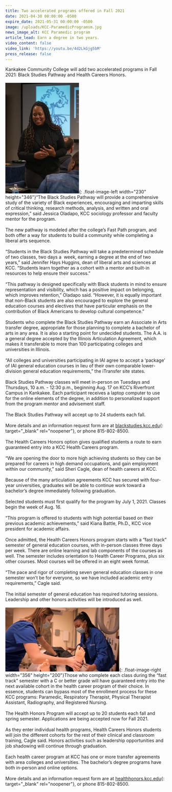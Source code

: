```yaml
---
title: Two accelerated programs offered in Fall 2021
date: 2021-04-30 00:00:00 -0500
expire_date: 2021-05-31 00:00:00 -0500
image: /uploads/KCC-ParamedicProgramsm.jpg
news_image_alt: KCC Paramedic program
article_lead: Earn a degree in two years.
video_content: false
video_link: 'https://youtu.be/4d2LkGjg5bM'
press_release: false
---
```

Kankakee Community College will add two accelerated programs in Fall 2021: Black Studies Pathway and Health Careers Honors.<br><br>![](/uploads/JessicaOladapo2sm.jpg){: .float-image-left width="230" height="346"}“The Black Studies Pathway will provide a comprehensive study of the variety of Black experiences, encouraging and imparting skills of critical thinking, research methods, analysis, and written and oral expression,” said Jessica Oladapo, KCC sociology professor and faculty mentor for the program.<br><br>The new pathway is modeled after the college’s Fast Path program, and both offer a way for students to build a community while completing a liberal arts sequence.<br><br>“Students in the Black Studies Pathway will take a predetermined schedule of two classes, two days a &nbsp;week, earning a degree at the end of two years,” said Jennifer Hays Huggins, dean of liberal arts and sciences at KCC. “Students learn together as a cohort with a mentor and built-in resources to help ensure their success.”<br><br>“This pathway is designed specifically with Black students in mind to ensure representation and visibility, which has a positive impact on belonging, which improves retention,” Oladapo said. “However, it is equally important that non-Black students are also encouraged to explore the general education courses and electives that have particular emphasis on the contribution of Black Americans to develop cultural competence.”<br><br>Students who complete the Black Studies Pathway earn an Associate in Arts transfer degree, appropriate for those planning to complete a bachelor of arts in any area. It is also a starting point for undecided students. The A.A. is a general degree accepted by the Illinois Articulation Agreement, which makes it transferable to more than 100 participating colleges and universities in Illinois.<br><br>“All colleges and universities participating in IAI agree to accept a ‘package’ of IAI general education courses in lieu of their own comparable lower-division general education requirements,” the iTransfer site states.<br><br>Black Studies Pathway classes will meet in-person on Tuesdays and Thursdays, 10 a.m. - 12:30 p.m., beginning Aug. 17 on KCC’s Riverfront Campus in Kankakee. Each participant receives a laptop computer to use for the online elements of the degree, in addition to personalized support from the program mentor and advisement staff.<br><br>The Black Studies Pathway will accept up to 24 students each fall.<br><br>More details and an information request form are at [blackstudies.kcc.edu](https://blackstudies.kcc.edu/){: target="_blank" rel="noopener"}, or phone 815-802-8500.<br><br>The Health Careers Honors option gives qualified students a route to earn guaranteed entry into a KCC Health Careers program.<br><br>“We are opening the door to more high achieving students so they can be prepared for careers in high demand occupations, and gain employment within our community,” said Sheri Cagle, dean of health careers at KCC.&nbsp;<br><br>Because of the many articulation agreements KCC has secured with four-year universities, graduates will be able to continue work toward a bachelor’s degree immediately following graduation.<br><br>Selected students must first qualify for the program by July 1, 2021. Classes begin the week of Aug. 16.<br><br>“This program is offered to students with high potential based on their previous academic achievements,” said Kiana Battle, Ph.D., KCC vice president for academic affairs.&nbsp;<br><br>Once admitted, the Health Careers Honors program starts with a “fast track” semester of general education courses, with in-person classes three days per week. There are online learning and lab components of the courses as well. The semester includes orientation to Health Career Programs, plus six other courses. Most courses will be offered in an eight week format.&nbsp;<br><br>“The pace and rigor of completing seven general education classes in one semester won’t be for everyone, so we have included academic entry requirements,” Cagle said.<br><br>The initial semester of general education has required tutoring sessions. Leadership and other honors activities will be introduced as well.<br><br>![](/uploads/KCC-Radiography2021sm.jpg){: .float-image-right width="356" height="200"}Those who complete each class during the “fast track” semester with a C or better grade will have guaranteed entry into the next available cohort in the health career program of their choice. In essence, students can bypass most of the enrollment process for these KCC programs: Paramedic, Respiratory Therapist, Physical Therapist Assistant, Radiography, and Registered Nursing.<br><br>The Health Honors Program will accept up to 20 students each fall and spring semester. Applications are being accepted now for Fall 2021.<br><br>As they enter individual health programs, Health Careers Honors students will join the different cohorts for the rest of their clinical and classroom training, Cagle said. Honors activities such as leadership opportunities and job shadowing will continue through graduation.<br><br>Each health career program at KCC has one or more transfer agreements with area colleges and universities. The bachelor’s degree programs have both in-person and online options.<br><br>More details and an information request form are at [healthhonors.kcc.edu](https://healthhonors.kcc.edu/){: target="_blank" rel="noopener"}, or phone 815-802-8500.
